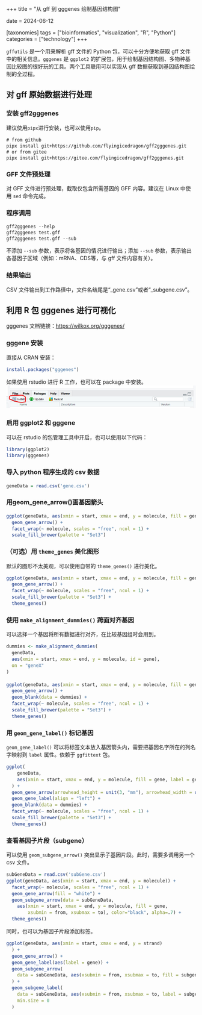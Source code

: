 +++
title = "从 gff 到 gggenes 绘制基因结构图"

date = 2024-06-12

[taxonomies]
tags = ["bioinformatics", "visualization", "R", "Python"]
categories = ["technology"]
+++

`gffutils` 是一个用来解析 gff 文件的 Python 包，可以十分方便地获取 gff 文件中的相关信息。`gggenes` 是 `ggplot2` 的扩展包，用于绘制基因结构图、多物种基因比较图的很好玩的工具。两个工具联用可以实现从 gff 数据获取到基因结构图绘制的全过程。

## 对 gff 原始数据进行处理

### 安装 gff2gggenes

建议使用`pipx`进行安装，也可以使用`pip`。

```shell
# from github
pipx install git+https://github.com/flyingicedragon/gff2gggenes.git
# or from gitee
pipx install git+https://gitee.com/flyingicedragon/gff2gggenes.git
```

### GFF 文件预处理

对 GFF 文件进行预处理，截取仅包含所需基因的 GFF 内容。建议在 Linux 中使用 `sed` 命令完成。

### 程序调用

```shell
gff2gggenes --help
gff2gggenes test.gff
gff2gggenes test.gff --sub
```

不添加 `--sub` 参数，表示将各基因的情况进行输出；添加 `--sub` 参数，表示输出各基因子区域（例如：mRNA、CDS等，与 gff 文件内容有关）。

### 结果输出

CSV 文件输出到工作路径中，文件名结尾是“_gene.csv”或者“_subgene.csv”。

## 利用 R 包 gggenes 进行可视化

gggenes 文档链接：<https://wilkox.org/gggenes/>

### gggene 安装

直接从 CRAN 安装：

```R
install.packages("gggenes")
```

如果使用 rstudio 进行 R 工作，也可以在 package 中安装。
![rstudio.png](rstudio.jpg)

### 启用 ggplot2 和 gggene

可以在 rstudio 的包管理工具中开启，也可以使用以下代码：

```R
library(ggplot2)
library(gggenes)
```

### 导入 python 程序生成的 csv 数据

```R
geneData = read.csv('gene.csv')
```

### 用geom_gene_arrow()画基因箭头

```R
ggplot(geneData, aes(xmin = start, xmax = end, y = molecule, fill = gene)) +
  geom_gene_arrow() +
  facet_wrap(~ molecule, scales = "free", ncol = 1) +
  scale_fill_brewer(palette = "Set3")
```

### （可选）用 `theme_genes` 美化图形

默认的图形不太美观，可以使用自带的 `theme_genes()` 进行美化。

```R
ggplot(geneData, aes(xmin = start, xmax = end, y = molecule, fill = gene)) +
  geom_gene_arrow() +
  facet_wrap(~ molecule, scales = "free", ncol = 1) +
  scale_fill_brewer(palette = "Set3") +
  theme_genes()
```

### 使用 `make_alignment_dummies()` 跨面对齐基因

可以选择一个基因将所有数据进行对齐，在比较基因组时会用到。

```R
dummies <- make_alignment_dummies(
  geneData,
  aes(xmin = start, xmax = end, y = molecule, id = gene),
  on = "geneX"
)

ggplot(geneData, aes(xmin = start, xmax = end, y = molecule, fill = gene)) +
  geom_gene_arrow() +
  geom_blank(data = dummies) +
  facet_wrap(~ molecule, scales = "free", ncol = 1) +
  scale_fill_brewer(palette = "Set3") +
  theme_genes()
```

### 用 `geom_gene_label()` 标记基因

`geom_gene_label()` 可以将标签文本放入基因箭头内，需要把基因名字所在的列名字映射到 `label` 属性。依赖于 `ggfittext` 包。

```R
ggplot(
    geneData,
    aes(xmin = start, xmax = end, y = molecule, fill = gene, label = gene)
  ) +
  geom_gene_arrow(arrowhead_height = unit(3, "mm"), arrowhead_width = unit(1, "mm")) +
  geom_gene_label(align = "left") +
  geom_blank(data = dummies) +
  facet_wrap(~ molecule, scales = "free", ncol = 1) +
  scale_fill_brewer(palette = "Set3") +
  theme_genes()
```

### 查看基因子片段（subgene）

可以使用 `geom_subgene_arrow()` 突出显示子基因片段。此时，需要多调用另一个 csv 文件。

```R
subGeneData = read.csv('subGene.csv')
ggplot(geneData, aes(xmin = start, xmax = end, y = molecule)) +
  facet_wrap(~ molecule, scales = "free", ncol = 1) +
  geom_gene_arrow(fill = "white") +
  geom_subgene_arrow(data = subGeneData,
    aes(xmin = start, xmax = end, y = molecule, fill = gene,
        xsubmin = from, xsubmax = to), color="black", alpha=.7) +
  theme_genes()
```

同时，也可以为基因子片段添加标签。

```R
ggplot(geneData, aes(xmin = start, xmax = end, y = strand)
  ) +
  geom_gene_arrow() +
  geom_gene_label(aes(label = gene)) +
  geom_subgene_arrow(
    data = subGeneData, aes(xsubmin = from, xsubmax = to, fill = subgene)
  ) +
  geom_subgene_label(
    data = subGeneData, aes(xsubmin = from, xsubmax = to, label = subgene),
    min.size = 0
  )
```
